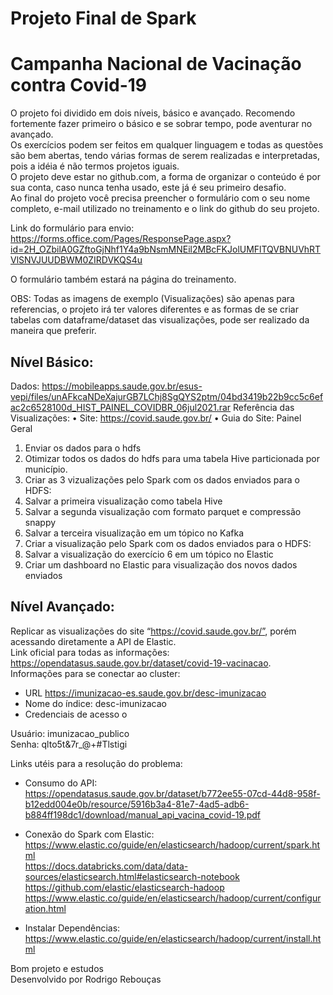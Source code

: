 
# Projeto Final de Spark

# Campanha Nacional de Vacinação contra Covid-19

O projeto foi dividido em dois níveis, básico e avançado. Recomendo fortemente fazer primeiro o básico e se sobrar tempo, pode aventurar no avançado.  
Os exercícios podem ser feitos em qualquer linguagem e todas as questões são bem abertas, tendo várias formas de serem realizadas e interpretadas, pois a idéia é não termos projetos iguais.  
O projeto deve estar no github.com, a forma de organizar o conteúdo é por sua conta, caso nunca tenha usado, este já é seu primeiro desafio.  
Ao final do projeto você precisa preencher o formulário com o seu nome completo, e-mail utilizado no treinamento e o link do github do seu projeto.  

Link do formulário para envio:  
https://forms.office.com/Pages/ResponsePage.aspx?id=2H_OZbilA0GZftoGjNhf1Y4a9bNsmMNEil2MBcFKJolUMFlTQVBNUVhRTVlSNVJUUDBWM0ZIRDVKQS4u

O formulário também estará na página do treinamento.

OBS: Todas as imagens de exemplo (Visualizações) são apenas para referencias, o projeto irá ter valores diferentes e as formas de se criar tabelas com dataframe/dataset das visualizações, pode ser realizado da maneira que preferir.  
  
  

## Nível Básico:
Dados: https://mobileapps.saude.gov.br/esus-vepi/files/unAFkcaNDeXajurGB7LChj8SgQYS2ptm/04bd3419b22b9cc5c6efac2c6528100d_HIST_PAINEL_COVIDBR_06jul2021.rar
Referência das Visualizações:
• Site: https://covid.saude.gov.br/
• Guia do Site: Painel Geral

1. Enviar os dados para o hdfs
2. Otimizar todos os dados do hdfs para uma tabela Hive particionada por município.
3. Criar as 3 vizualizações pelo Spark com os dados enviados para o HDFS:
4. Salvar a primeira visualização como tabela Hive
5. Salvar a segunda visualização com formato parquet e compressão snappy
6. Salvar a terceira visualização em um tópico no Kafka
7. Criar a visualização pelo Spark com os dados enviados para o HDFS:
8. Salvar a visualização do exercício 6 em um tópico no Elastic
9. Criar um dashboard no Elastic para visualização dos novos dados enviados


## Nível Avançado:  

Replicar as visualizações do site “https://covid.saude.gov.br/”, porém acessando diretamente a API de Elastic.  
Link oficial para todas as informações: https://opendatasus.saude.gov.br/dataset/covid-19-vacinacao.  
Informações para se conectar ao cluster: 

* URL https://imunizacao-es.saude.gov.br/desc-imunizacao   
* Nome do índice: desc-imunizacao   
* Credenciais de acesso o 

Usuário: imunizacao_publico  
Senha: qlto5t&7r_@+#Tlstigi  

Links utéis para a resolução do problema:

* Consumo do API:  
https://opendatasus.saude.gov.br/dataset/b772ee55-07cd-44d8-958f-b12edd004e0b/resource/5916b3a4-81e7-4ad5-adb6-b884ff198dc1/download/manual_api_vacina_covid-19.pdf
* Conexão do Spark com Elastic:  
https://www.elastic.co/guide/en/elasticsearch/hadoop/current/spark.html  
https://docs.databricks.com/data/data-sources/elasticsearch.html#elasticsearch-notebook  
https://github.com/elastic/elasticsearch-hadoop  
https://www.elastic.co/guide/en/elasticsearch/hadoop/current/configuration.html  

* Instalar Dependências:  
https://www.elastic.co/guide/en/elasticsearch/hadoop/current/install.html  

Bom projeto e estudos  
Desenvolvido por Rodrigo Rebouças